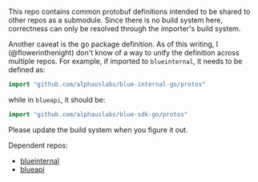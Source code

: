 This repo contains common protobuf definitions intended to be shared to other repos as a submodule. Since there is no build system here, correctness can only be resolved through the importer's build system.

Another caveat is the go package definition. As of this writing, I (@flowerinthenight) don't know of a way to unify the definition across multiple repos. For example, if imported to `blueinternal`, it needs to be defined as:

```go
import "github.com/alphauslabs/blue-internal-go/protos"
```

while in `blueapi`, it should be:

```go
import "github.com/alphauslabs/blue-sdk-go/protos"
```

Please update the build system when you figure it out.

Dependent repos:
* [blueinternal](https://github.com/alphauslabs/blueinternal)
* [blueapi](https://github.com/alphauslabs/blueapi)
